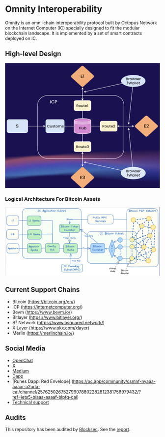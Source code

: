 # Omnity Interoperability

Omnity is an omni-chain interoperability protocol built by Octopus Network on the Internet Computer (IC) specially designed to fit the modular blockchain landscape. It is implemented by a set of smart contracts deployed on IC.

## High-level Design

<img width="1500" alt="Omnity" src="./img/omnity.png">

### Logical Architecture For Bitcoin Assets
<img width="1500" alt="BTC" src="./img/btc.png">


## Current Support Chains

* Bitcoin (https://bitcoin.org/en/)
* ICP (https://internetcomputer.org/)
* Bevm (https://www.bevm.io/)
* Bitlayer (https://www.bitlayer.org/)
* B² Network (https://www.bsquared.network/)
* X Layer (https://www.okx.com/xlayer)
* Merlin (https://merlinchain.io/)

## Social Media

* [OpenChat](https://oc.app/community/o5uz6-dqaaa-aaaar-bhnia-cai/channel/55564096078728941684293384519740574712/)
* [X](https://twitter.com/OmnityNetwork)
* [Medium](https://medium.com/omnity)
* [Dapp](https://bridge.omnity.network/)
* [Runes Dapp: Red Envelope] (https://oc.app/community/csmnf-nyaaa-aaaar-a2uda-cai/channel/257625026752796078802282812381756979432/?ref=iets5-biaaa-aaaaf-blpfq-cai)
* [Technical support](https://oc.app/community/o5uz6-dqaaa-aaaar-bhnia-cai/channel/209373796018851818071085429101874032721/)

## Audits

This repository has been audited by [Blocksec](https://blocksec.com/). See the [report](./auditing-reports/blocksec_omnity_v1.0_signed.pdf).